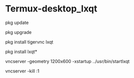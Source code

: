 # Termux-desktop_lxqt

pkg update

pkg upgrade


pkg install tigervnc lxqt

pkg install lxqt*


vncserver -geometry 1200x600 -xstartup ../usr/bin/startlxqt


vncserver -kill :1
